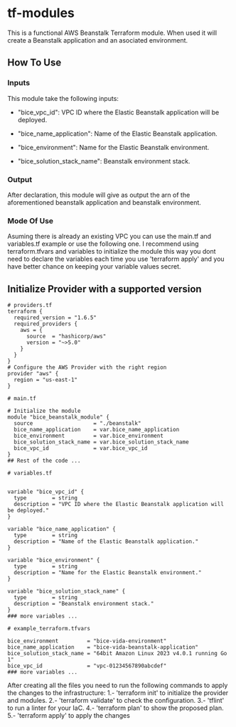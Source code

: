 # tf-modules
This is a functional AWS Beanstalk Terraform module. When used it will create a Beanstalk application and an asociated environment.


## How To Use

### Inputs
This module take the following inputs:
- "bice_vpc_id": VPC ID where the Elastic Beanstalk application will be deployed.


- "bice_name_application": Name of the Elastic Beanstalk application.

- "bice_environment": Name for the Elastic Beanstalk environment.
- "bice_solution_stack_name": Beanstalk environment stack.

### Output
After declaration, this module will give as output the arn of the aforementioned beanstalk application and beanstalk environment.

### Mode Of Use
Asuming there is already an existing VPC you can use the main.tf and variables.tf example or use the following one.
I recommend using terraform.tfvars and variables to initialize the module this way you dont need to declare the variables each time you use 'terraform apply' and you have better chance on keeping your variable values secret.


## Initialize Provider with a supported version

```
# providers.tf
terraform {
  required_version = "1.6.5"
  required_providers {
    aws = {
      source  = "hashicorp/aws"
      version = "~>5.0"
    }
  }
}
# Configure the AWS Provider with the right region
provider "aws" {
  region = "us-east-1"
}
```

```
# main.tf

# Initialize the module
module "bice_beanstalk_module" {
  source                   = "./beanstalk"
  bice_name_application    = var.bice_name_application
  bice_environment         = var.bice_environment
  bice_solution_stack_name = var.bice_solution_stack_name
  bice_vpc_id              = var.bice_vpc_id
}
## Rest of the code ...

```

```
# variables.tf


variable "bice_vpc_id" {
  type        = string
  description = "VPC ID where the Elastic Beanstalk application will be deployed."
}

variable "bice_name_application" {
  type        = string
  description = "Name of the Elastic Beanstalk application."
}

variable "bice_environment" {
  type        = string
  description = "Name for the Elastic Beanstalk environment."
}

variable "bice_solution_stack_name" {
  type        = string
  description = "Beanstalk environment stack."
}
### more variables ...
```

```
# example_terraform.tfvars

bice_environment         = "bice-vida-environment"
bice_name_application    = "bice-vida-beanstalk-application"
bice_solution_stack_name = "64bit Amazon Linux 2023 v4.0.1 running Go 1"
bice_vpc_id              = "vpc-01234567890abcdef"
### more variables ...
```

After creating all the files you need to run the following commands to apply the changes to the infrastructure:
1.- 'terraform init' to initialize the provider and modules.
2.- 'terraform validate' to check the configuration.
3.- 'tflint' to run a linter for your IaC.
4.- 'terraform plan' to show the proposed plan.
5.- 'terraform apply' to apply the changes